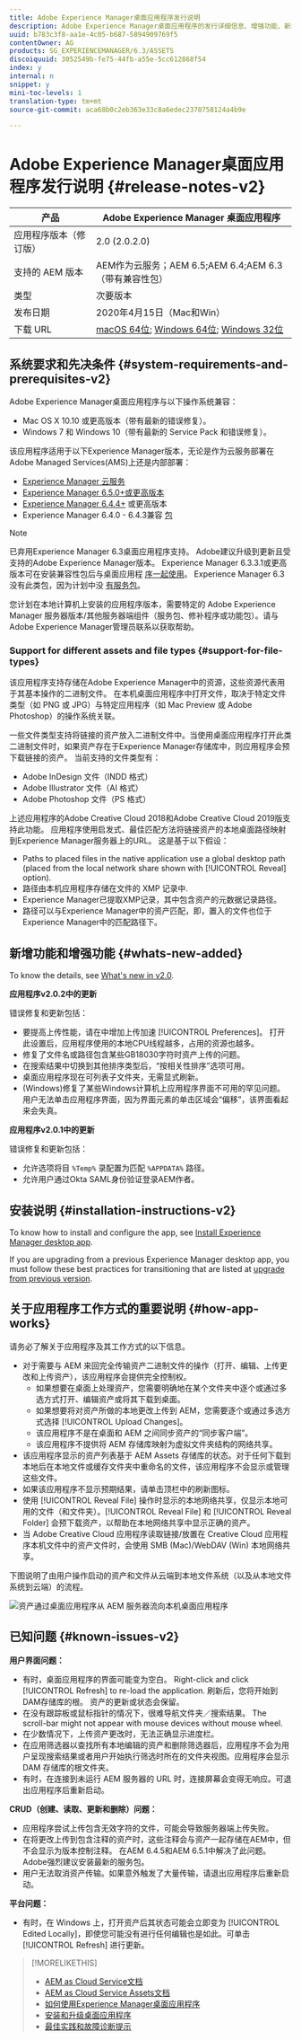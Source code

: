 ```yaml
---
title: Adobe Experience Manager桌面应用程序发行说明
description: Adobe Experience Manager桌面应用程序的发行详细信息、增强功能、新增功能、兼容性和下载链接。
uuid: b783c3f8-aa1e-4c05-b687-5894909769f5
contentOwner: AG
products: SG_EXPERIENCEMANAGER/6.3/ASSETS
discoiquuid: 3052549b-fe75-44fb-a55e-5cc612868f54
index: y
internal: n
snippet: y
mini-toc-levels: 1
translation-type: tm+mt
source-git-commit: aca68b0c2eb363e33c8a6edec2370758124a4b9e

---
```



# Adobe Experience Manager桌面应用程序发行说明 {#release-notes-v2}

| 产品 | Adobe Experience Manager 桌面应用程序 |
|----|----|
| 应用程序版本（修订版） | 2.0 (2.0.2.0) |
| 支持的 AEM 版本 | AEM作为云服务；AEM 6.5;AEM 6.4;AEM 6.3（带有兼容性包） |
| 类型 | 次要版本 |
| 发布日期 | 2020年4月15日（Mac和Win） |
| 下载 URL | [macOS 64位](https://download.macromedia.com/aem-assets-companion-app/aem-desktop-osx-2.0.2.0.dmg); [Windows 64位](https://download.macromedia.com/aem-assets-companion-app/aem-desktop-win64-2.0.2.0.exe); [Windows 32位](https://download.macromedia.com/aem-assets-companion-app/aem-desktop-win32-2.0.2.0.exe) |

## 系统要求和先决条件 {#system-requirements-and-prerequisites-v2}

Adobe Experience Manager桌面应用程序与以下操作系统兼容：

* Mac OS X 10.10 或更高版本（带有最新的错误修复）。
* Windows 7 和 Windows 10（带有最新的 Service Pack 和错误修复）。

该应用程序适用于以下Experience Manager版本，无论是作为云服务部署在Adobe Managed Services(AMS)上还是内部部署：

* [Experience Manager 云服务](https://docs.adobe.com/content/help/zh-Hans/experience-manager-cloud-service/release-notes/home.html)
* [Experience Manager 6.5.0+或更高版本](https://docs.adobe.com/content/help/en/experience-manager-65/release-notes/release-notes.html)
* [Experience Manager 6.4.4+](https://docs.adobe.com/content/help/en/experience-manager-64/release-notes/release-notes.html) 或更高版本
* Experience Manager 6.4.0 - 6.4.3兼容 [包](https://www.adobeaemcloud.com/content/marketplace/marketplaceProxy.html?packagePath=/content/companies/public/adobe/packages/cq640/featurepack/adobe-asset-link-support)

>[!NOTE]
>
>已弃用Experience Manager 6.3桌面应用程序支持。 Adobe建议升级到更新且受支持的Adobe Experience Manager版本。
>Experience Manager 6.3.3.1或更高版本可在安装兼容性包后与桌面应用程 [序一起使用](https://www.adobeaemcloud.com/content/marketplace/marketplaceProxy.html?packagePath=/content/companies/public/adobe/packages/cq640/featurepack/adobe-asset-link-support)。 Experience Manager 6.3没有此类包，因为计划中没 [有服务包](https://helpx.adobe.com/cn/experience-manager/maintenance-releases-roadmap.html)。

您计划在本地计算机上安装的应用程序版本，需要特定的 Adobe Experience Manager 服务器版本/其他服务器端组件（服务包、修补程序或功能包）。请与Adobe Experience Manager管理员联系以获取帮助。

### Support for different assets and file types {#support-for-file-types}

该应用程序支持存储在Adobe Experience Manager中的资源，这些资源代表用于其基本操作的二进制文件。 在本机桌面应用程序中打开文件，取决于特定文件类型（如 PNG 或 JPG）与特定应用程序（如 Mac Preview 或 Adobe Photoshop）的操作系统关联。

一些文件类型支持将链接的资产放入二进制文件中。当使用桌面应用程序打开此类二进制文件时，如果资产存在于Experience Manager存储库中，则应用程序会预下载链接的资产。 当前支持的文件类型有：

* Adobe InDesign 文件（INDD 格式）
* Adobe Illustrator 文件（AI 格式）
* Adobe Photoshop 文件（PS 格式）

上述应用程序的Adobe Creative Cloud 2018和Adobe Creative Cloud 2019版支持此功能。 应用程序使用启发式、最佳匹配方法将链接资产的本地桌面路径映射到Experience Manager服务器上的URL。 这是基于以下假设：

* Paths to placed files in the native application use a global desktop path (placed from the local network share shown with [!UICONTROL Reveal] option).
* 路径由本机应用程序存储在文件的 XMP 记录中.
* Experience Manager已提取XMP记录，其中包含资产的元数据记录路径。
* 路径可以与Experience Manager中的资产匹配，即，置入的文件也位于Experience Manager中的匹配路径下。

## 新增功能和增强功能 {#whats-new-added}

To know the details, see [What&#39;s new in v2.0](introduction.md#whats-new-v2).

**应用程序v2.0.2中的更新**

错误修复和更新包括：

* 要提高上传性能，请在中增加上传加速 [!UICONTROL Preferences]。 打开此设置后，应用程序使用的本地CPU线程越多，占用的资源也越多。
* 修复了文件名或路径包含某些GB18030字符时资产上传的问题。 <!-- CQ-4283494 -->
* 在搜索结果中切换到其他排序类型后，“按相关性排序”选项可用。 <!-- CQ-4286874 -->
* 桌面应用程序现在可列表子文件夹，无需显式刷新。 <!-- CQ-4285711 -->
* (Windows)修复了某些Windows计算机上应用程序界面不可用的罕见问题。 用户无法单击应用程序界面，因为界面元素的单击区域会“偏移”，该界面看起来会失真。 <!-- CQ-4280785 -->

**应用程序v2.0.1中的更新**

错误修复和更新包括：

* 允许选项将目 `%Temp%` 录配置为匹配 `%APPDATA%` 路径。 <!-- CQ-4282665 -->
* 允许用户通过Okta SAML身份验证登录AEM作者。 <!-- CQ-4278134 -->

## 安装说明 {#installation-instructions-v2}

To know how to install and configure the app, see [Install Experience Manager desktop app](install-upgrade.md).

If you are upgrading from a previous Experience Manager desktop app, you must follow these best practices for transitioning that are listed at [upgrade from previous version](install-upgrade.md#upgrade-from-previous-version).

## 关于应用程序工作方式的重要说明 {#how-app-works}

请务必了解关于应用程序及其工作方式的以下信息。

* 对于需要与 AEM 来回完全传输资产二进制文件的操作（打开、编辑、上传更改和上传资产），该应用程序会提供完全控制权。
   * 如果想要在桌面上处理资产，您需要明确地在某个文件夹中逐个或通过多选方式打开、编辑资产或将其下载到桌面。
   * 如果想要将对资产所做的本地更改上传到 AEM，您需要逐个或通过多选方式选择 [!UICONTROL Upload Changes]。
   * 该应用程序不是在桌面和 AEM 之间同步资产的“同步客户端”。
   * 该应用程序不提供将 AEM 存储库映射为虚拟文件夹结构的网络共享。
* 该应用程序显示的资产列表基于 AEM Assets 存储库的状态。对于任何下载到本地后在本地文件或缓存文件夹中重命名的文件，该应用程序不会显示或管理这些文件。
* 如果该应用程序不显示预期结果，请单击顶栏中的刷新图标。
* 使用 [!UICONTROL Reveal File] 操作时显示的本地网络共享，仅显示本地可用的文件（和文件夹）。[!UICONTROL Reveal File] 和 [!UICONTROL Reveal Folder] 会预下载资产，以帮助在本地网络共享中显示正确的资产。
* 当 Adobe Creative Cloud 应用程序读取链接/放置在 Creative Cloud 应用程序本机文件中的资产文件时，会使用 SMB (Mac)/WebDAV (Win) 本地网络共享。

下图说明了由用户操作启动的资产和文件从云端到本地文件系统（以及从本地文件系统到云端）的流程。

![资产通过桌面应用程序从 AEM 服务器流向本机桌面应用程序](assets/da20_flow_diagram.png)

## 已知问题 {#known-issues-v2}

**用户界面问题：**

* 有时，桌面应用程序的界面可能变为空白。 Right-click and click [!UICONTROL Refresh] to re-load the application. 刷新后，您将开始到DAM存储库的根。 资产的更新或状态会保留。 <!-- CQ-4270267 -->
* 在没有跟踪板或鼠标指针的情况下，很难导航文件夹／搜索结果。 The scroll-bar might not appear with mouse devices without mouse wheel. <!-- CQ-4269947 -->
* 在少数情况下，上传资产更改时，无法正确显示进度栏。
* 在应用筛选器以查找所有本地编辑的资产和删除筛选器后，应用程序不会为用户呈现搜索结果或者用户开始执行筛选时所在的文件夹视图。应用程序会显示 DAM 存储库的根文件夹。
* 有时，在连接到未运行 AEM 服务器的 URL 时，连接屏幕会变得无响应。可退出应用程序后重新启动。

**CRUD（创建、读取、更新和删除）问题：**

* 应用程序尝试上传包含无效字符的文件，可能会导致服务器端上传失败。<!-- CQ-4273652 -->
* 在将更改上传到包含注释的资产时，这些注释会与资产一起存储在AEM中，但不会显示为版本控制注释。 在AEM 6.4.5和AEM 6.5.1中解决了此问题。Adobe强烈建议安装最新的服务包。 <!-- CQ-4268990 -->
* 用户无法取消资产传输。如果意外触发了大量传输，请退出应用程序后重新启动。<!-- CQ-4278940 -->

**平台问题：**

* 有时，在 Windows 上，打开资产后其状态可能会立即变为 [!UICONTROL Edited Locally]，即使您可能没有进行任何编辑也是如此。可单击 [!UICONTROL Refresh] 进行更新。

>[!MORELIKETHIS]
>
>* [AEM as Cloud Service文档](https://docs.adobe.com/content/help/en/experience-manager-cloud-service/landing/home.html)
>* [AEM as Cloud Service Assets文档](https://docs.adobe.com/content/help/zh-Hans/experience-manager-cloud-service/assets/home.html)
>* [如何使用Experience Manager桌面应用程序](using.md)
>* [安装和升级桌面应用程序](install-upgrade.md)
>* [最佳实践和故障诊断提示](troubleshoot.md)

